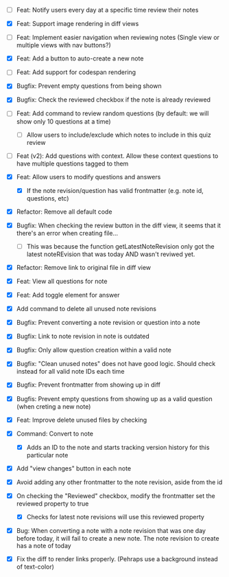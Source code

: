 - [ ] Feat: Notify users every day at a specific time review their notes
- [x] Feat: Support image rendering in diff views
- [ ] Feat: Implement easier navigation when reviewing notes (Single view or multiple views with nav buttons?)
- [x] Feat: Add a button to auto-create a new note
- [ ] Feat: Add support for codespan rendering
- [x] Bugfix: Prevent empty questions from being shown
- [x] Bugfix: Check the reviewed checkbox if the note is already reviewed
- [ ] Feat: Add command to review random questions (by default: we will show only 10 questions at a time)
    - [ ] Allow users to include/exclude which notes to include in this quiz review
- [ ] Feat (v2): Add questions with context. Allow these context questions to have multiple questions tagged to them
- [x] Feat: Allow users to modify questions and answers
    - [x] If the note revision/question has valid frontmatter (e.g. note id, questions, etc)
- [x] Refactor: Remove all default code
- [x] Bugfix: When checking the review button in the diff view, it seems that it there's an error when creating file...
    - [ ] This was because the function getLatestNoteRevision only got the latest noteREvision that was today AND wasn't reviwed yet. 
- [x] Refactor: Remove link to original file in diff view
- [x] Feat: View all questions for note
- [x] Feat: Add toggle element for answer
- [x] Add command to delete all unused note revisions
- [x] Bugfix: Prevent converting a note revision or question into a note
- [x] Bugfix: Link to note revision in note is outdated
- [x] Bugfix: Only allow question creation within a valid note
- [x] Bugfix: "Clean unused notes" does not have good logic. Should check instead for all valid note IDs each time
- [x] Bugfix: Prevent frontmatter from showing up in diff
- [x] Bugfis: Prevent empty questions from showing up as a valid question (when creting a new note)
- [x] Feat: Improve delete unused files by checking

- [x] Command: Convert to note
    - [x] Adds an ID to the note and starts tracking version history for this particular note
- [x] Add "view changes" button in each note
- [x] Avoid adding any other frontmatter to the note revision, aside from the id
- [x] On checking the "Reviewed" checkbox, modify the frontmatter set the reviewed property to true
    - [x] Checks for latest note revisions will use this reviewed property
- [x] Bug: When converting a note with a note revision that was one day before today, it will fail to create a new note. The note revision to create has a note of today
- [x] Fix the diff to render links properly. (Pehraps use a background instead of text-color)